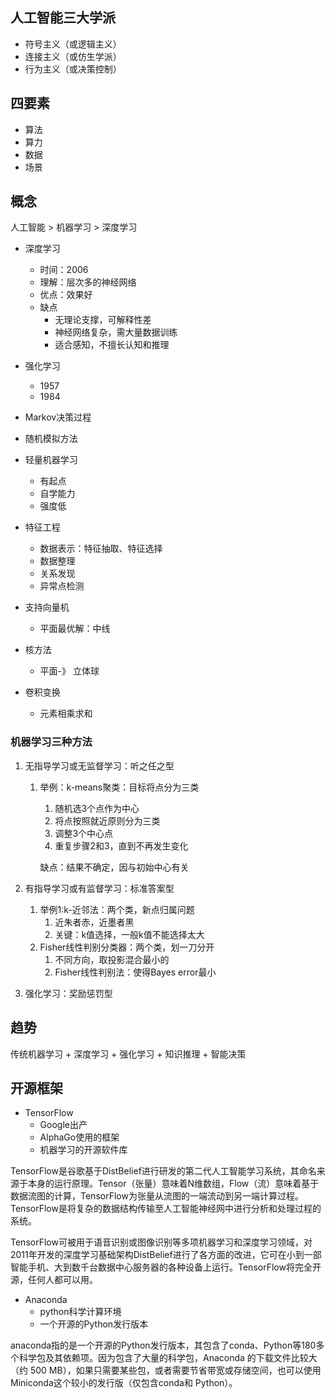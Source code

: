## 人工智能三大学派 ##
- 符号主义（或逻辑主义）
- 连接主义（或仿生学派）
- 行为主义（或决策控制）

## 四要素 ##
- 算法
- 算力
- 数据
- 场景

## 概念 ##
人工智能 > 机器学习 > 深度学习

- 深度学习
	- 时间：2006
	- 理解：层次多的神经网络 
	- 优点：效果好
	- 缺点
		- 无理论支撑，可解释性差
		- 神经网络复杂，需大量数据训练
		- 适合感知，不擅长认知和推理

- 强化学习
	- 1957
	- 1984
- Markov决策过程
- 随机模拟方法
- 轻量机器学习
	- 有起点
	- 自学能力
	- 强度低
- 特征工程
	- 数据表示：特征抽取、特征选择
	- 数据整理
	- 关系发现
	- 异常点检测
- 支持向量机
	- 平面最优解：中线
- 核方法
	- 平面-》 立体球

- 卷积变换
	- 元素相乘求和

### 机器学习三种方法 ###
1. 无指导学习或无监督学习：听之任之型
	1. 举例：k-means聚类：目标将点分为三类
		1. 随机选3个点作为中心
		2. 将点按照就近原则分为三类
		3. 调整3个中心点
		4. 重复步骤2和3，直到不再发生变化

		缺点：结果不确定，因与初始中心有关
		
2. 有指导学习或有监督学习：标准答案型
	1. 举例1:k-近邻法：两个类，新点归属问题
		1. 近朱者赤，近墨者黑
		2. 关键：k值选择，一般k值不能选择太大
	2. Fisher线性判别分类器：两个类，划一刀分开
		1. 不同方向，取投影混合最小的
		2. Fisher线性判别法：使得Bayes error最小

3. 强化学习：奖励惩罚型

## 趋势 ##
传统机器学习 + 深度学习 + 强化学习 + 知识推理 + 智能决策

## 开源框架 ##
- TensorFlow
	- Google出产
	- AlphaGo使用的框架
	- 机器学习的开源软件库

TensorFlow是谷歌基于DistBelief进行研发的第二代人工智能学习系统，其命名来源于本身的运行原理。Tensor（张量）意味着N维数组，Flow（流）意味着基于数据流图的计算，TensorFlow为张量从流图的一端流动到另一端计算过程。TensorFlow是将复杂的数据结构传输至人工智能神经网中进行分析和处理过程的系统。

TensorFlow可被用于语音识别或图像识别等多项机器学习和深度学习领域，对2011年开发的深度学习基础架构DistBelief进行了各方面的改进，它可在小到一部智能手机、大到数千台数据中心服务器的各种设备上运行。TensorFlow将完全开源，任何人都可以用。


- Anaconda
	- python科学计算环境
	- 一个开源的Python发行版本

anaconda指的是一个开源的Python发行版本，其包含了conda、Python等180多个科学包及其依赖项。因为包含了大量的科学包，Anaconda 的下载文件比较大（约 500 MB），如果只需要某些包，或者需要节省带宽或存储空间，也可以使用Miniconda这个较小的发行版（仅包含conda和 Python）。